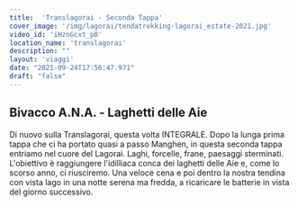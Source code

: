 ```yaml
---
title:  'Translagorai - Seconda Tappa'
cover_image: '/img/lagorai/tendatrekking-lagorai_estate-2021.jpg'
video_id: 'iHznGcxt_p0'
location_name: 'translagorai'
description: ""
layout: 'viaggi'
date: "2021-09-24T17:56:47.971"
draft: "false"
---
```


## Bivacco A.N.A. - Laghetti delle Aie

Di nuovo sulla Translagorai, questa volta INTEGRALE.
Dopo la lunga prima tappa che ci ha portato quasi a passo Manghen, in questa seconda tappa entriamo nel cuore del Lagorai. Laghi, forcelle, frane, paesaggi sterminati. L'obiettivo è raggiungere l'idilliaca conca dei laghetti delle Aie e, come lo scorso anno, ci riusciremo.
Una veloce cena e poi dentro la nostra tendina con vista lago in una notte serena ma fredda, a ricaricare le batterie in vista del giorno successivo.
